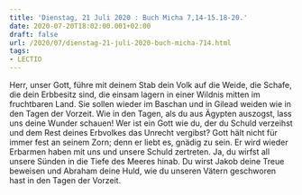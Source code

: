 ```yaml
---
title: 'Dienstag, 21 Juli 2020 : Buch Micha 7,14-15.18-20.'
date: 2020-07-20T18:02:00.001+02:00
draft: false
url: /2020/07/dienstag-21-juli-2020-buch-micha-714.html
tags: 
- LECTIO
---
```


Herr, unser Gott, führe mit deinem Stab dein Volk auf die Weide, die Schafe, die dein Erbbesitz sind, die einsam lagern in einer Wildnis mitten im fruchtbaren Land. Sie sollen wieder im Baschan und in Gilead weiden wie in den Tagen der Vorzeit. Wie in den Tagen, als du aus Ägypten auszogst, lass uns deine Wunder schauen! Wer ist ein Gott wie du, der du Schuld verzeihst und dem Rest deines Erbvolkes das Unrecht vergibst? Gott hält nicht für immer fest an seinem Zorn; denn er liebt es, gnädig zu sein. Er wird wieder Erbarmen haben mit uns und unsere Schuld zertreten. Ja, du wirfst all unsere Sünden in die Tiefe des Meeres hinab. Du wirst Jakob deine Treue beweisen und Abraham deine Huld, wie du unseren Vätern geschworen hast in den Tagen der Vorzeit.